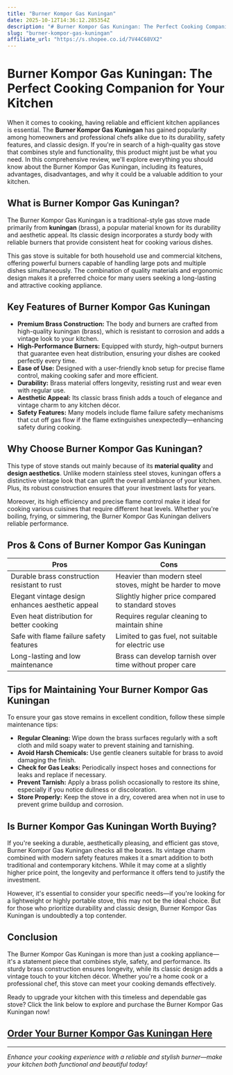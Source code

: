```yaml
---
title: "Burner Kompor Gas Kuningan"
date: 2025-10-12T14:36:12.285354Z
description: "# Burner Kompor Gas Kuningan: The Perfect Cooking Companion for Your Kitchen..."
slug: "burner-kompor-gas-kuningan"
affiliate_url: "https://s.shopee.co.id/7V44C68VX2"
---
```

# Burner Kompor Gas Kuningan: The Perfect Cooking Companion for Your Kitchen

When it comes to cooking, having reliable and efficient kitchen appliances is essential. The **Burner Kompor Gas Kuningan** has gained popularity among homeowners and professional chefs alike due to its durability, safety features, and classic design. If you're in search of a high-quality gas stove that combines style and functionality, this product might just be what you need. In this comprehensive review, we'll explore everything you should know about the Burner Kompor Gas Kuningan, including its features, advantages, disadvantages, and why it could be a valuable addition to your kitchen.

## What is Burner Kompor Gas Kuningan?

The Burner Kompor Gas Kuningan is a traditional-style gas stove made primarily from **kuningan** (brass), a popular material known for its durability and aesthetic appeal. Its classic design incorporates a sturdy body with reliable burners that provide consistent heat for cooking various dishes.

This gas stove is suitable for both household use and commercial kitchens, offering powerful burners capable of handling large pots and multiple dishes simultaneously. The combination of quality materials and ergonomic design makes it a preferred choice for many users seeking a long-lasting and attractive cooking appliance.

## Key Features of Burner Kompor Gas Kuningan

- **Premium Brass Construction:** The body and burners are crafted from high-quality kuningan (brass), which is resistant to corrosion and adds a vintage look to your kitchen.
- **High-Performance Burners:** Equipped with sturdy, high-output burners that guarantee even heat distribution, ensuring your dishes are cooked perfectly every time.
- **Ease of Use:** Designed with a user-friendly knob setup for precise flame control, making cooking safer and more efficient.
- **Durability:** Brass material offers longevity, resisting rust and wear even with regular use.
- **Aesthetic Appeal:** Its classic brass finish adds a touch of elegance and vintage charm to any kitchen décor.
- **Safety Features:** Many models include flame failure safety mechanisms that cut off gas flow if the flame extinguishes unexpectedly—enhancing safety during cooking.

## Why Choose Burner Kompor Gas Kuningan?

This type of stove stands out mainly because of its **material quality** and **design aesthetics**. Unlike modern stainless steel stoves, kuningan offers a distinctive vintage look that can uplift the overall ambiance of your kitchen. Plus, its robust construction ensures that your investment lasts for years.

Moreover, its high efficiency and precise flame control make it ideal for cooking various cuisines that require different heat levels. Whether you're boiling, frying, or simmering, the Burner Kompor Gas Kuningan delivers reliable performance.

## Pros & Cons of Burner Kompor Gas Kuningan

| Pros                                                 | Cons                                                 |
|------------------------------------------------------|------------------------------------------------------|
| Durable brass construction resistant to rust       | Heavier than modern steel stoves, might be harder to move |
| Elegant vintage design enhances aesthetic appeal  | Slightly higher price compared to standard stoves |
| Even heat distribution for better cooking        | Requires regular cleaning to maintain shine     |
| Safe with flame failure safety features            | Limited to gas fuel, not suitable for electric use |
| Long-lasting and low maintenance                   | Brass can develop tarnish over time without proper care |

## Tips for Maintaining Your Burner Kompor Gas Kuningan

To ensure your gas stove remains in excellent condition, follow these simple maintenance tips:

- **Regular Cleaning:** Wipe down the brass surfaces regularly with a soft cloth and mild soapy water to prevent staining and tarnishing.
- **Avoid Harsh Chemicals:** Use gentle cleaners suitable for brass to avoid damaging the finish.
- **Check for Gas Leaks:** Periodically inspect hoses and connections for leaks and replace if necessary.
- **Prevent Tarnish:** Apply a brass polish occasionally to restore its shine, especially if you notice dullness or discoloration.
- **Store Properly:** Keep the stove in a dry, covered area when not in use to prevent grime buildup and corrosion.

## Is Burner Kompor Gas Kuningan Worth Buying?

If you're seeking a durable, aesthetically pleasing, and efficient gas stove, Burner Kompor Gas Kuningan checks all the boxes. Its vintage charm combined with modern safety features makes it a smart addition to both traditional and contemporary kitchens. While it may come at a slightly higher price point, the longevity and performance it offers tend to justify the investment.

However, it's essential to consider your specific needs—if you're looking for a lightweight or highly portable stove, this may not be the ideal choice. But for those who prioritize durability and classic design, Burner Kompor Gas Kuningan is undoubtedly a top contender.

## Conclusion

The Burner Kompor Gas Kuningan is more than just a cooking appliance—it's a statement piece that combines style, safety, and performance. Its sturdy brass construction ensures longevity, while its classic design adds a vintage touch to your kitchen décor. Whether you're a home cook or a professional chef, this stove can meet your cooking demands effectively.

Ready to upgrade your kitchen with this timeless and dependable gas stove? Click the link below to explore and purchase the Burner Kompor Gas Kuningan now!

## [Order Your Burner Kompor Gas Kuningan Here](https://s.shopee.co.id/7V44C68VX2)

---

*Enhance your cooking experience with a reliable and stylish burner—make your kitchen both functional and beautiful today!*